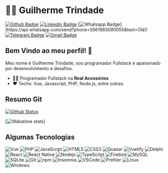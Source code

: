 # :man_technologist: Guilherme Trindade

[![Github Badge](https://img.shields.io/badge/-Github-000?style=flat-square&logo=Github&logoColor=white&link=https://github.com/guigagb)](https://github.com/guigagb)
[![Linkedin Badge](https://img.shields.io/badge/-LinkedIn-blue?style=flat-square&logo=Linkedin&logoColor=white&link=https://www.linkedin.com/in/guigagb/)](https://www.linkedin.com/in/guilherme-trindade/)
[![Whatsapp Badge](https://img.shields.io/badge/-Whatsapp-4CA143?style=flat-square&labelColor=4CA143&logo=whatsapp&logoColor=white&link=https://api.whatsapp.com/send?phone=5561983090055&text=Olá!)](https://api.whatsapp.com/send?phone=5561983090055&text=Olá!)
[![Telegram Badge](https://img.shields.io/badge/-Telegram-1ca0f1?style=flat-square&labelColor=1ca0f1&logo=telegram&logoColor=white&link=https://t.me/guigagb)](https://t.me/guigagb)
[![Gmail Badge](https://img.shields.io/badge/-Gmail-c14438?style=flat-square&logo=Gmail&logoColor=white&link=mailto:bsbtrindade@gmail.com)](mailto:bsbtrindade@gmail.com)

## Bem Vindo ao meu perfil! 👋

Meu nome é Guilherme Trindade, sou programador Fullstack e apaixonado por desenvolvimento e desafios.

- :office_worker: Programador Fullstack na **Real Acessórios**
- :heart: Techs: Vue, Javascript, PHP, Node.js, entre outras.

## Resumo Git

[![Github Status](https://github-readme-stats.vercel.app/api?username=guigagb&count_private=true&show_icons=true&title_color=fff&icon_color=79ff97&text_color=9f9f9f&bg_color=151515)](https://github.com/guigagb/guigagb)

[![Wakatime stats](https://github-readme-stats.vercel.app/api/wakatime?username=guigagb)]

###

## Algumas Tecnologias

  ![Vue](https://img.shields.io/badge/-VueJS-00b47d?style=flat-square&logo=vue.js&logoColor=white)
  ![PHP](https://img.shields.io/badge/-PHP-7478ae?style=flat-square&logo=php&logoColor=white)
  ![JavaScript](https://img.shields.io/badge/-JavaScript-F7B93E?style=flat-square&logo=javascript&logoColor=fff)
  ![HTML5](https://img.shields.io/badge/-HTML5-E34F26?style=flat-square&logo=html5&logoColor=white)
  ![CSS3](https://img.shields.io/badge/-CSS3-549FDE?style=flat-square&logo=css3&logoColor=white)
  ![Quasar](https://img.shields.io/badge/-Quasar-1976D2?style=flat-square&logo=quasar&logoColor=white)
  ![Vuetify](https://img.shields.io/badge/-Vuetify-00b47d?style=flat-square&logo=vuetify&logoColor=white)
  ![Delphi](https://img.shields.io/badge/-Delphi-ED1F35?style=flat-square&logo=embarcadero&logoColor=white)
  ![React](https://img.shields.io/badge/-React.js-45b8d8?style=flat-square&logo=react&logoColor=white)
  ![React Native](https://img.shields.io/badge/-React%20Native-45b8d8?style=flat-square&logo=react&logoColor=white)
  ![Nodejs](https://img.shields.io/badge/-Node.js-43853d?style=flat-square&logo=Node.js&logoColor=white)
  ![TypeScript](https://img.shields.io/badge/-TypeScript-0077C6?style=flat-square&logo=typescript&logoColor=fff)
  ![Firebird](https://img.shields.io/badge/-Firebird-ef380c?style=flat-square&logoColor=white)
  ![MySQL](https://img.shields.io/badge/-MySQL-00758F?style=flat-square&logo=mysql&logoColor=white)
  ![SQLite](https://img.shields.io/badge/-SQLite-003B57?style=flat-square&logo=sqlite&logoColor=white)
  ![Git](https://img.shields.io/badge/-Git-F05032?style=flat-square&logo=git&logoColor=white)
  ![npm](https://img.shields.io/badge/-NPM-CB3837?style=flat-square&logo=npm&logoColor=white)
  ![Insomnia](https://img.shields.io/badge/-Insomnia-5849BE?style=flat-square&logo=insomnia&logoColor=white)
  ![VSCode](https://img.shields.io/badge/-VSCode-0085D1?style=flat-square&logo=visual-studio-code&logoColor=white)
  ![Prettier](https://img.shields.io/badge/-Prettier-1A2B34?style=flat-square&logo=prettier&logoColor=white)
  ![Linux](https://img.shields.io/badge/-Linux-16C60C?style=flat-square&logo=linux&logoColor=white)
  ![Windows](https://img.shields.io/badge/-Windows-00ADEF?style=flat-square&logo=windows&logoColor=white)

